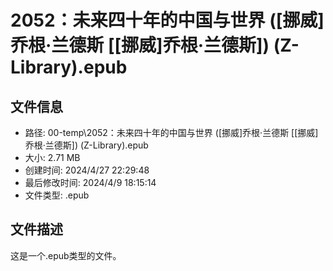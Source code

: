 ﻿# 2052：未来四十年的中国与世界 ([挪威]乔根·兰德斯 [[挪威]乔根·兰德斯]) (Z-Library).epub

## 文件信息
- 路径: 00-temp\2052：未来四十年的中国与世界 ([挪威]乔根·兰德斯 [[挪威]乔根·兰德斯]) (Z-Library).epub
- 大小: 2.71 MB
- 创建时间: 2024/4/27 22:29:48
- 最后修改时间: 2024/4/9 18:15:14
- 文件类型: .epub

## 文件描述
这是一个.epub类型的文件。

